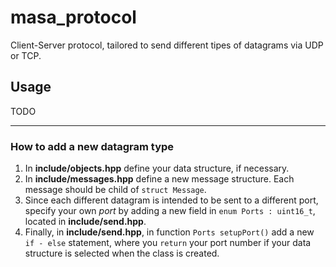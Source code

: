 # masa_protocol

Client-Server protocol, tailored to send different tipes of datagrams via UDP or TCP.

## Usage
TODO

---
### How to add a new datagram type

  1. In **include/objects.hpp** define your data structure, if necessary.
  2. In **include/messages.hpp** define a new message structure. Each message should be child of ```struct Message```.
  3. Since each different datagram is intended to be sent to a different port, specify your own *port* by adding a new field in ```enum Ports : uint16_t```, located in **include/send.hpp**.
  4. Finally, in **include/send.hpp**, in function `Ports setupPort()` add a new `if - else` statement, where you `return` your port number if your data structure is selected when the class is created.
